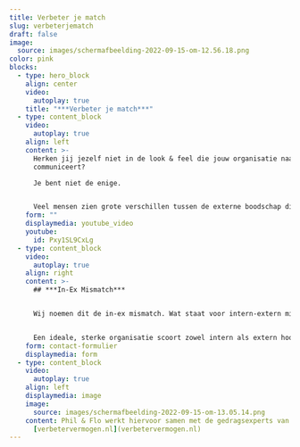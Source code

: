 ```yaml
---
title: Verbeter je match
slug: verbeterjematch
draft: false
image:
  source: images/schermafbeelding-2022-09-15-om-12.56.18.png
color: pink
blocks:
  - type: hero_block
    align: center
    video:
      autoplay: true
    title: "***Verbeter je match***"
  - type: content_block
    video:
      autoplay: true
    align: left
    content: >-
      Herken jij jezelf niet in de look & feel die jouw organisatie naar buiten
      communiceert? 

      Je bent niet de enige.


      Veel mensen zien grote verschillen tussen de externe boodschap die organisaties naar buiten communiceren, en het daarbij horende herkenbare, passende gedrag van de medewerkers intern.
    form: ""
    displaymedia: youtube_video
    youtube:
      id: Pxy1SL9CxLg
  - type: content_block
    video:
      autoplay: true
    align: right
    content: >-
      ## ***In-Ex Mismatch***


      Wij noemen dit de in-ex mismatch. Wat staat voor intern-extern mismatch.


      Een ideale, sterke organisatie scoort zowel intern als extern hoog op merkherkenbaarheid. Verbeter en versterk het vermogen van medewerkers, teams en organisatie. Gebaseerd op unieke wetenschappelijk onderbouwde modellen.
    form: contact-formulier
    displaymedia: form
  - type: content_block
    video:
      autoplay: true
    align: left
    displaymedia: image
    image:
      source: images/schermafbeelding-2022-09-15-om-13.05.14.png
    content: Phil & Flo werkt hiervoor samen met de gedragsexperts van
      [verbetervermogen.nl](verbetervermogen.nl)
---
```


